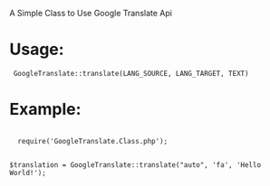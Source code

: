 A Simple Class to Use Google Translate Api

# Usage:

<code> GoogleTranslate::translate(LANG_SOURCE, LANG_TARGET, TEXT) </code>

# Example:
<code>
  require('GoogleTranslate.Class.php');
  
  $translation = GoogleTranslate::translate("auto", 'fa', 'Hello World!');
</code>
